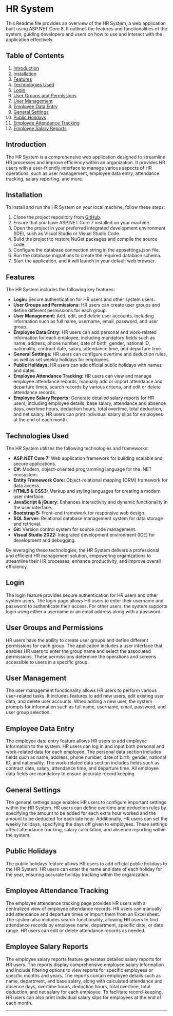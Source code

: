 # HR System

This Readme file provides an overview of the HR System, a web application built using ASP.NET Core 8. It outlines the features and functionalities of the system, guiding developers and users on how to use and interact with the application effectively.

## Table of Contents

1. [Introduction](#introduction)
2. [Installation](#installation)
3. [Features](#features)
4. [Technologies Used](#technologies-used)
5. [Login](#login)
6. [User Groups and Permissions](#user-groups-and-permissions)
7. [User Management](#user-management)
8. [Employee Data Entry](#employee-data-entry)
9. [General Settings](#general-settings)
10. [Public Holidays](#public-holidays)
11. [Employee Attendance Tracking](#employee-attendance-tracking)
12. [Employee Salary Reports](#employee-salary-reports)

## Introduction

The HR System is a comprehensive web application designed to streamline HR processes and improve efficiency within an organization. It provides HR users with a user-friendly interface to manage various aspects of HR operations, such as user management, employee data entry, attendance tracking, salary reporting, and more.

## Installation

To install and run the HR System on your local machine, follow these steps:

1. Clone the project repository from [GitHub](https://github.com/your-hr-system-repo).
2. Ensure that you have ASP.NET Core 7 installed on your machine.
3. Open the project in your preferred integrated development environment (IDE), such as Visual Studio or Visual Studio Code.
4. Build the project to restore NuGet packages and compile the source code.
5. Configure the database connection string in the appsettings.json file.
6. Run the database migrations to create the required database schema.
7. Start the application, and it will launch in your default web browser.

## Features

The HR System includes the following key features:

- **Login:** Secure authentication for HR users and other system users.
- **User Groups and Permissions:** HR users can create user groups and define different permissions for each group.
- **User Management:** Add, edit, and delete user accounts, including information such as full name, username, email, password, and user group.
- **Employee Data Entry:** HR users can add personal and work-related information for each employee, including mandatory fields such as name, address, phone number, date of birth, gender, national ID, nationality, contract date, salary, attendance time, and departure time.
- **General Settings:** HR users can configure overtime and deduction rules, as well as set weekly holidays for employees.
- **Public Holidays:** HR users can add official public holidays with names and dates.
- **Employee Attendance Tracking:** HR users can view and manage employee attendance records, manually add or import attendance and departure times, search records by various criteria, and edit or delete attendance records.
- **Employee Salary Reports:** Generate detailed salary reports for HR users, including employee details, base salary, attendance and absence days, overtime hours, deduction hours, total overtime, total deduction, and net salary. HR users can print individual salary slips for employees at the end of each month.

## Technologies Used

The HR System utilizes the following technologies and frameworks:

- **ASP.NET Core 7:** Web application framework for building scalable and secure applications.
- **C#:** Modern, object-oriented programming language for the .NET ecosystem.
- **Entity Framework Core:** Object-relational mapping (ORM) framework for data access.
- **HTML5 & CSS3:** Markup and styling languages for creating a modern user interface.
- **JavaScript & jQuery:** Enhances interactivity and dynamic functionality in the user interface.
- **Bootstrap 5:** Front-end framework for responsive web design.
- **SQL Server:** Relational database management system for data storage and retrieval.
- **Git:** Version control system for source code management.
- **Visual Studio 2022:** Integrated development environment (IDE) for development and debugging.

By leveraging these technologies, the HR System delivers a professional and efficient HR management solution, empowering organizations to streamline their HR processes, enhance productivity, and improve overall efficiency.

## Login

The login feature provides secure authentication for HR users and other system users. The login page allows HR users to enter their username and password to authenticate their access. For other users, the system supports login using either a username or an email address along with a password.

## User Groups and Permissions

HR users have the ability to create user groups and define different permissions for each group. The application includes a user interface that enables HR users to enter the group name and select the associated permissions. These permissions determine the operations and screens accessible to users in a specific group.

## User Management

The user management functionality allows HR users to perform various user-related tasks. It includes features to add new users, edit existing user data, and delete user accounts. When adding a new user, the system prompts for information such as full name, username, email, password, and user group selection.

## Employee Data Entry

The employee data entry feature allows HR users to add employee information to the system. HR users can log in and input both personal and work-related data for each employee. The personal data section includes fields such as name, address, phone number, date of birth, gender, national ID, and nationality. The work-related data section includes fields such as contract date, salary, attendance time, and departure time. All employee data fields are mandatory to ensure accurate record keeping.

## General Settings

The general settings page enables HR users to configure important settings within the HR System. HR users can define overtime and deduction rules by specifying the amount to be added for each extra hour worked and the amount to be deducted for each late hour. Additionally, HR users can set the weekly holidays, specifying the days off given to employees. These settings affect attendance tracking, salary calculation, and absence reporting within the system.

## Public Holidays

The public holidays feature allows HR users to add official public holidays to the HR System. HR users can enter the name and date of each holiday for the year, ensuring accurate holiday tracking within the organization.

## Employee Attendance Tracking

The employee attendance tracking page provides HR users with a centralized view of employee attendance records. HR users can manually add attendance and departure times or import them from an Excel sheet. The system also includes search functionality, allowing HR users to find attendance records by employee name, department, specific date, or date range. HR users can edit or delete attendance records as needed.

## Employee Salary Reports

The employee salary reports feature generates detailed salary reports for HR users. The reports display comprehensive employee salary information and include filtering options to view reports for specific employees or specific months and years. The reports contain employee details such as name, department, and base salary, along with calculated attendance and absence days, overtime hours, deduction hours, total overtime, total deduction, and net salary for each employee. To facilitate record-keeping, HR users can also print individual salary slips for employees at the end of each month.

---

